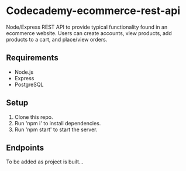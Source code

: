 # Codecademy-ecommerce-rest-api

Node/Express REST API to provide typical functionality found in an ecommerce website. Users can create accounts, view products, add products to a cart, and place/view orders.

## Requirements

-   Node.js
-   Express
-   PostgreSQL

## Setup

1. Clone this repo.
2. Run 'npm i' to install dependencies.
3. Run 'npm start' to start the server.

## Endpoints

To be added as project is built...
